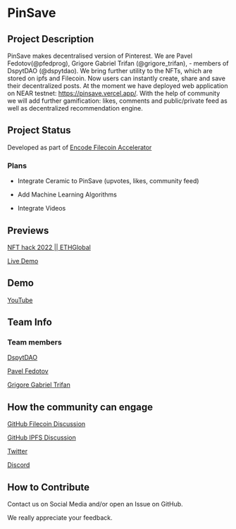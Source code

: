 # PinSave

## Project Description

PinSave makes decentralised version of Pinterest. We are Pavel Fedotov(@pfedprog), Grigore Gabriel Trifan (@grigore_trifan), - members of DspytDAO (@dspytdao).
We bring further utility to the NFTs, which are stored on ipfs and Filecoin. 
Now users can instantly create, share and save their decentralized posts. At the moment we have deployed web application on NEAR testnet: https://pinsave.vercel.app/.
With the help of community we will add further gamification: likes, comments and public/private feed as well as decentralized recommendation engine.
## Project Status

Developed as part of [Encode Filecoin Accelerator](https://medium.com/encode-club/announcing-the-encode-filecoin-accelerator-c55f09264e8c)

### Plans

- Integrate Ceramic to PinSave (upvotes, likes, community feed)

- Add Machine Learning Algorithms

- Integrate Videos

## Previews

[NFT hack 2022 || ETHGlobal](https://showcase.ethglobal.com/nfthack2022/dspyt-nfts)

[Live Demo](https://pinsave.vercel.app/)

## Demo

[YouTube](https://www.youtube.com/watch?v=B78cZ-UvuIU)

## Team Info


### Team members

[DspytDAO](https://twitter.com/DspytDAO)

[Pavel Fedotov](https://github.com/Pfed-prog)

[Grigore Gabriel Trifan](https://github.com/TheSlayer-666)

## How the community can engage

[GitHub Filecoin Discussion](https://github.com/filecoin-project/community/discussions/466)

[GitHub IPFS Discussion](https://github.com/ipfs/community/discussions/738)

[Twitter](https://twitter.com/DspytDAO)

[Discord](https://discord.gg/peRHyNZrss)

## How to Contribute

Contact us on Social Media and/or open an Issue on GitHub.

We really appreciate your feedback.
